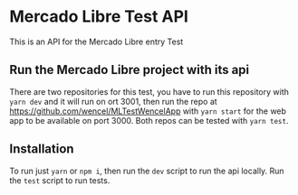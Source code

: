 # Mercado Libre Test API

This is an API for the Mercado Libre entry Test

## Run the Mercado Libre project with its api

There are two repositories for this test, you have to run this repository with `yarn dev` and it will run on ort 3001, then run the repo at https://github.com/wencel/MLTestWencelApp with `yarn start` for the web app to be available on port 3000. Both repos can be tested with `yarn test`.
## Installation

To run just `yarn` or `npm i`, then run the `dev` script to run the api locally. Run the `test` script to run tests.